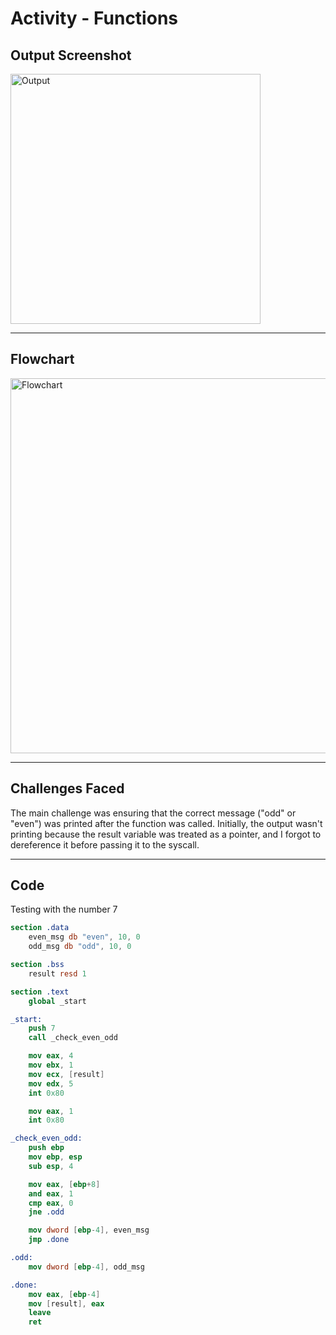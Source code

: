 # Activity - Functions

## Output Screenshot

<img width="400" alt="Output" src="https://github.com/user-attachments/assets/1c7e9443-0ae2-4ef3-91e6-b2e99f502fc9" />

---

## Flowchart

<img width="600" alt="Flowchart" src="https://github.com/user-attachments/assets/207b8d5c-7816-475b-98cf-a991e51f1408" />

---

## Challenges Faced

The main challenge was ensuring that the correct message ("odd" or "even") was printed after the function was called. Initially, the output wasn't printing because the result variable was treated as a pointer, and I forgot to dereference it before passing it to the syscall.

---

## Code 
Testing with the number 7

```nasm
section .data
    even_msg db "even", 10, 0
    odd_msg db "odd", 10, 0

section .bss
    result resd 1

section .text
    global _start

_start:
    push 7
    call _check_even_odd

    mov eax, 4
    mov ebx, 1
    mov ecx, [result]
    mov edx, 5
    int 0x80

    mov eax, 1
    int 0x80

_check_even_odd:
    push ebp
    mov ebp, esp
    sub esp, 4

    mov eax, [ebp+8]
    and eax, 1
    cmp eax, 0
    jne .odd

    mov dword [ebp-4], even_msg
    jmp .done

.odd:
    mov dword [ebp-4], odd_msg

.done:
    mov eax, [ebp-4]
    mov [result], eax
    leave
    ret
```
